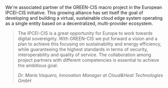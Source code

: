 We're associated partner of the GREEN-CIS macro project in the European IPCEI-CIS initiative. This growing alliance has set itself the goal of developing and building a virtual, sustainable cloud edge system operating as a single entity based on a decentralized, multi-provider ecosystem.

<blockquote>
	<p>The IPCEI-CIS is a great opportunity for Europe to work towards digital sovereignty. With GREEN-CIS we put forward a vision and a plan to achieve this focusing on sustainability and energy efficiency, while guaranteeing the highest standards in terms of security, interoperability and quality of service. The collaboration among project partners with different competencies is essential to achieve the ambitious goal.</p>
	<cite>Dr. María Vaquero, Innovation Manager at Cloud&Heat Technologies GmbH</cite>
</blockquote>
